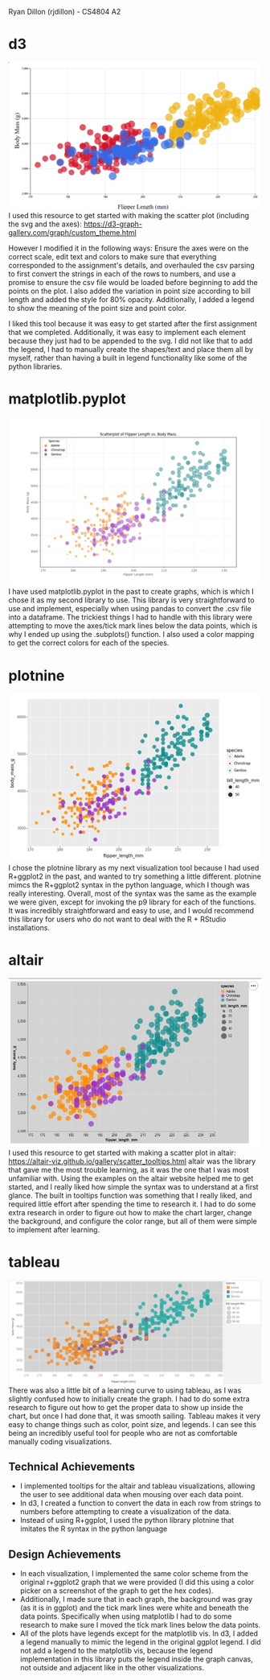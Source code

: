 
Ryan Dillon (rjdillon) - CS4804 A2

# d3
![d3 visualization](img/d3.png)
I used this resource to get started with making the scatter plot (including the svg and the axes): https://d3-graph-gallery.com/graph/custom_theme.html

However I modified it in the following ways: Ensure the axes were on the correct scale, edit text and colors to make sure that everything corresponded to the assignment's details, and overhauled the csv parsing to first convert the strings in each of the rows to numbers, and use a promise to ensure the csv file would be loaded before beginning to add the points on the plot. I also added the variation in point size according to bill length and added the style for 80% opacity. Additionally, I added a legend to show the meaning of the point size and point color.

I liked this tool because it was easy to get started after the first assignment that we completed. Additionally, it was easy to implement each element because they
just had to be appended to the svg. I did not like that to add the legend, I had to manually create the shapes/text and place them all by myself, rather than having a built in legend functionality like some of the python libraries.

# matplotlib.pyplot
![matplotlib visualization](img/matplotlib.png)
I have used matplotlib.pyplot in the past to create graphs, which is which I chose it as my second library to use. This library is very straightforward to use and implement, especially when using pandas to convert the .csv file into a dataframe. The trickiest things I had to handle with this library were attempting to move the axes/tick mark lines below the data points, which is why I ended up using the .subplots() function. I also used a color mapping to get the correct colors for each of the species.

# plotnine
![plotnine visualization](img/plotnine.png)
I chose the plotnine library as my next visualization tool because I had used R+ggplot2 in the past, and wanted to try something a little different. plotnine mimcs the R+ggplot2 syntax in the python language, which I though was really interesting. Overall, most of the syntax was the same as the example we were given, except for invoking the p9 library for each of the functions. It was incredibly straightforward and easy to use, and I would recommend this library for users who do not want to deal with the R + RStudio installations. 

# altair
![altair visualization](img/altair.png)
I used this resource to get started with making a scatter plot in altair: https://altair-viz.github.io/gallery/scatter_tooltips.html
altair was the library that gave me the most trouble learning, as it was the one that I was most unfamiliar with. Using the examples on the altair website helped me to get started, and I really liked how simple the syntax was to understand at a first glance. The built in tooltips function was something that I really liked, and required little effort after spending the time to research it. I had to do some extra research in order to figure out how to make the chart larger, change the background, and configure the color range, but all of them were simple to implement after learning. 

# tableau
![tableau visualization](img/tableau.png)
There was also a little bit of a learning curve to using tableau, as I was slightly confused how to initially create the graph. I had to do some extra research to figure out how to get the proper data to show up inside the chart, but once I had done that, it was smooth sailing. Tableau makes it very easy to change things such as color, point size, and legends. I can see this being an incredibly useful tool for people who are not as comfortable manually coding visualizations. 

## Technical Achievements
- I implemented tooltips for the altair and tableau visualizations, allowing the user to see additional data when mousing over each data point.
- In d3, I created a function to convert the data in each row from strings to numbers before attempting to create a visualization of the data.
- Instead of using R+ggplot, I used the python library plotnine that imitates the R syntax in the python language

## Design Achievements
- In each visualization, I implemented the same color scheme from the original r+ggplot2 graph that we were provided (I did this using a color picker on a screenshot of the graph to get the hex codes).
- Additionally, I made sure that in each graph, the background was gray (as it is in ggplot) and the tick mark lines were white and beneath the data points. Specifically when using matplotlib I had to do some research to make sure I moved the tick mark lines below the data points.
- All of the plots have legends except for the matplotlib vis. In d3, I added a legend manually to mimic the legend in the original ggplot legend. I did not add a legend to the matplotlib vis, because the legend implementation in this library puts the legend inside the graph canvas, not outside and adjacent like in the other visualizations.
